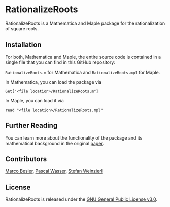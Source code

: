 # RationalizeRoots
RationalizeRoots is a Mathematica and Maple package for the rationalization of square roots.

## Installation

For both, Mathematica and Maple, the entire source code is contained in a single file that you can find in this GitHub repository:

`RationalizeRoots.m` for Mathematica and `RationalizeRoots.mpl` for Maple.

In Mathematica, you can load the package via

`Get["<file location>/RationalizeRoots.m"]`

In Maple, you can load it via

`read "<file location>/RationalizeRoots.mpl"`

## Further Reading

You can learn more about the functionality of the package and its mathematical background in the original [paper](https://arxiv.org/pdf/1910.13251.pdf).

## Contributors

[Marco Besier](https://marcobesier.com), [Pascal Wasser](https://www.linkedin.com/in/pascal-wasser-277071193/), [Stefan Weinzierl](https://particlephysics.uni-mainz.de/weinzierl/)

## License

RationalizeRoots is released under the [GNU General Public License v3.0](https://www.gnu.org/licenses/gpl-3.0.en.html).
